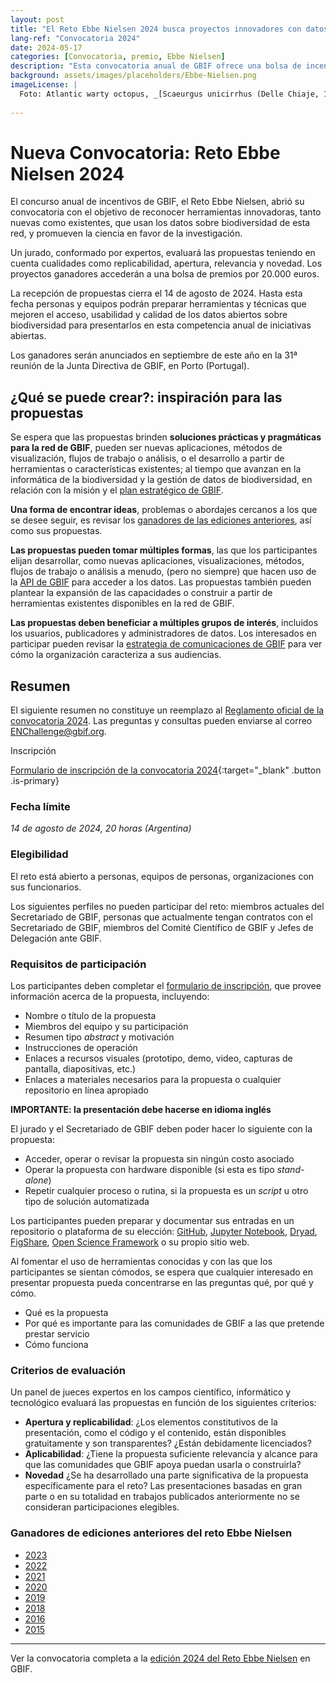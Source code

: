 ```yaml
---
layout: post
title: "El Reto Ebbe Nielsen 2024 busca proyectos innovadores con datos abiertos sobre biodiversidad"
lang-ref: "Convocatoria 2024"
date: 2024-05-17
categories: [Convocatoria, premio, Ebbe Nielsen]
description: "Esta convocatoria anual de GBIF ofrece una bolsa de incentivos por 20.000 euros. En su edición 2024, el Reto Ebbe Nielsen busca proyectos innovadores con datos abiertos sobre biodiversidad. **Recepción de propuestas hasta el 14 de agosto de 2024**"
background: assets/images/placeholders/Ebbe-Nielsen.png
imageLicense: |
  Foto: Atlantic warty octopus, _[Scaeurgus unicirrhus (Delle Chiaje, 1841)](https://www.gbif.org/es/species/9385151)_ from Cefalopodi viventi nel Golfo di Napoli (sistematica) 1986 via [Biodiversity Heritage Library](https://flic.kr/p/aixn3v), no rights reserved under [CC0](https://creativecommons.org/publicdomain/mark/1.0/)
  
---
```


# Nueva Convocatoria: Reto Ebbe Nielsen 2024

El concurso anual de incentivos de GBIF, el Reto Ebbe Nielsen, abrió su convocatoria con el objetivo de reconocer herramientas innovadoras, tanto nuevas como existentes, que usan los datos sobre biodiversidad de esta red, y promueven la ciencia en favor de la investigación.

Un jurado, conformado por expertos, evaluará las propuestas teniendo en cuenta cualidades como replicabilidad, apertura, relevancia y novedad. Los proyectos ganadores accederán a una bolsa de premios por 20.000 euros.

La recepción de propuestas cierra el 14 de agosto de 2024. Hasta esta fecha personas y equipos podrán preparar herramientas y técnicas que mejoren el acceso, usabilidad y calidad de los datos abiertos sobre biodiversidad para presentarlos en esta competencia anual de iniciativas abiertas.

Los ganadores serán anunciados en septiembre de este año en la 31ª reunión de la Junta Directiva de GBIF, en Porto (Portugal). 

## ¿Qué se puede crear?: inspiración para las propuestas

Se espera que las propuestas brinden **soluciones prácticas y pragmáticas para la red de GBIF**, pueden ser nuevas aplicaciones, métodos de visualización, flujos de trabajo o análisis, o el desarrollo a partir de herramientas o características existentes; al tiempo que avanzan en la informática de la biodiversidad y la gestión de datos de biodiversidad, en relación con la misión y el [plan estratégico de GBIF](https://www.gbif.org/es/strategic-plan).

**Una forma de encontrar ideas**, problemas o abordajes cercanos a los que se desee seguir, es revisar los [ganadores de las ediciones anteriores](https://www.gbif.org/news/1uT1VeEizvCuXgwpicaciq/2024-ebbe-nielsen-challenge-seeks-open-data-innovations-for-biodiversity#previous), así como sus propuestas.

**Las propuestas pueden tomar múltiples formas**, las que los participantes elijan desarrollar, como nuevas aplicaciones, visualizaciones, métodos, flujos de trabajo o análisis a menudo, (pero no siempre) que hacen uso de la [API de GBIF](https://www.gbif.org/es/developer/summary) para acceder a los datos. Las propuestas también pueden plantear la expansión de las capacidades o construir a partir de herramientas existentes disponibles en la red de GBIF. 

**Las propuestas deben beneficiar a múltiples grupos de interés**, incluidos los usuarios, publicadores y administradores de datos. Los interesados en participar pueden revisar la [estrategia de comunicaciones de GBIF](https://www.gbif.org/es/document/80926) para ver cómo la organización caracteriza a sus audiencias.

## Resumen

El siguiente resumen no constituye un reemplazo al [Reglamento oficial de la convocatoria 2024](https://www.gbif.org/awards/ebbe-2024-rules). Las preguntas y consultas pueden enviarse al correo [ENChallenge@gbif.org](mailto:ENChallenge@gbif.org).

Inscripción

[Formulario de inscripción de la convocatoria 2024](https://bit.ly/ebbe-2024){:target="_blank" .button .is-primary}


### Fecha límite

*14 de agosto de 2024, 20 horas (Argentina)*

### Elegibilidad

El reto está abierto a personas, equipos de personas, organizaciones con sus funcionarios.

Los siguientes perfiles no pueden participar del reto: miembros actuales del Secretariado de GBIF, personas que actualmente tengan contratos con el Secretariado de GBIF, miembros del Comité Científico de GBIF y Jefes de Delegación ante GBIF.


### Requisitos de participación

Los participantes deben completar el [formulario de inscripción](https://bit.ly/ebbe-2024), que provee información acerca de la propuesta, incluyendo: 


* Nombre o título de la propuesta
* Miembros del equipo y su participación
* Resumen tipo _abstract_ y motivación
* Instrucciones de operación
* Enlaces a recursos visuales (prototipo, demo, video, capturas de pantalla, diapositivas, etc.)
* Enlaces a materiales necesarios para la propuesta o cualquier repositorio en línea apropiado

**IMPORTANTE: la presentación debe hacerse en idioma inglés**


El jurado y el Secretariado de GBIF deben poder hacer lo siguiente con la propuesta:

* Acceder, operar o revisar la propuesta sin ningún costo asociado
* Operar la propuesta con hardware disponible (si esta es tipo _stand-alone_)
* Repetir cualquier proceso o rutina, si la propuesta es un _script_ u otro tipo de solución automatizada

Los participantes pueden preparar y documentar sus entradas en un repositorio o plataforma de su elección: [GitHub](https://github.com/), [Jupyter Notebook](http://jupyter.org/), [Dryad](https://www.datadryad.org/), [FigShare](https://figshare.com/), [Open Science Framework](https://osf.io/) o su propio sitio web.

Al fomentar el uso de herramientas conocidas y con las que los participantes se sientan cómodos, se espera que cualquier interesado en presentar propuesta pueda concentrarse en las preguntas qué, por qué y cómo.


* Qué es la propuesta
* Por qué es importante para las comunidades de GBIF a las que pretende prestar servicio
* Cómo funciona


### Criterios de evaluación

Un panel de jueces expertos en los campos científico, informático y tecnológico evaluará las propuestas en función de los siguientes criterios:


* **Apertura y replicabilidad**: ¿Los elementos constitutivos de la presentación, como el código y el contenido, están disponibles gratuitamente y son transparentes? ¿Están debidamente licenciados?
* **Aplicabilidad**: ¿Tiene la propuesta suficiente relevancia y alcance para que las comunidades que GBIF apoya puedan usarla o construirla?
* **Novedad** ¿Se ha desarrollado una parte significativa de la propuesta específicamente para el reto? Las presentaciones basadas en gran parte o en su totalidad en trabajos publicados anteriormente no se consideran participaciones elegibles.


### Ganadores de ediciones anteriores del reto Ebbe Nielsen

* [2023](https://www.gbif.org/news/EQgUzZ4YA75BSeLs1naI9/belgian-built-gbif-alert-system-wins-the-2023-ebbe-nielsen-challenge)
* [2022](https://www.gbif.org/es/news/6J94JrRZtDCPhUZMMiTALq/gridder-and-bdc-share-top-honors-in-2022-gbif-ebbe-nielsen-challenge)
* [2021](https://www.gbif.org/es/news/QWLleXqOFkDOGR4Oxaj94/)
* [2020](https://www.gbif.org/es/news/AcT155L4KYZ5RxsfDnGGt/)
* [2019](https://www.gbif.org/es/news/2mixX9oDrJI2W3AqPFOxI3/)
* [2018](https://www.gbif.org/es/news/4TuHBNfycgO4GEMOKkMi4u/)
* [2016](https://gbif2016.devpost.com/submissions)
* [2015](https://gbif.devpost.com/submissions)
---

Ver la convocatoria completa a la [edición 2024 del Reto Ebbe Nielsen](https://www.gbif.org/news/1uT1VeEizvCuXgwpicaciq/2024-ebbe-nielsen-challenge-seeks-open-data-innovations-for-biodiversity) en GBIF.
